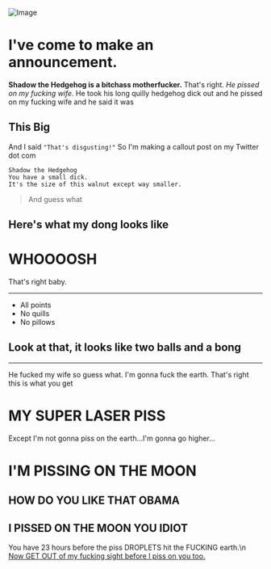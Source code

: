 ![Image](https://i1.sndcdn.com/artworks-000600152723-unj8fm-t500x500.jpg)
# I've come to make an announcement.
**Shadow the Hedgehog is a bitchass motherfucker.**
That's right.
*He pissed on my fucking wife.*
He took his long quilly hedgehog dick out and he pissed on my fucking wife and he said it was
## This Big
And I said `"That's disgusting!"`
So I'm making a callout post on my Twitter dot com
```
Shadow the Hedgehog
You have a small dick.
It's the size of this walnut except way smaller.
```
> And guess what
## Here's what my dong looks like
# WHOOOOSH
That's right baby.
***
* All points
* No quills
* No pillows
## Look at that, it looks like two balls and a bong
***
He fucked my wife so guess what.
I'm gonna fuck the earth.
That's right this is what you get
# MY SUPER LASER PISS
Except I'm not gonna piss on the earth...I'm gonna go higher...
# I'M PISSING ON THE MOON
## HOW DO YOU LIKE THAT OBAMA
## I PISSED ON THE MOON YOU IDIOT
You have 23 hours before the piss DROPLETS hit the FUCKING earth.\n
[Now GET OUT of my fucking sight before I piss on you too.](https://www.youtube.com/watch?v=FoLn6_Jsjdo&pp=ygUPaG90IG1pbGsgcGluZ2Fz)
